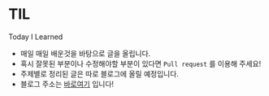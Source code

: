 # TIL

Today I Learned

- 매일 매일 배운것을 바탕으로 글을 올립니다.
- 혹시 잘못된 부분이나 수정해야할 부분이 있다면 ``Pull request`` 를 이용해 주세요!
- 주제별로 정리된 글은 따로 블로그에 올릴 예정입니다.
- 블로그 주소는 [바로여기](https://griffinchoidayday.tistory.com/) 입니다!